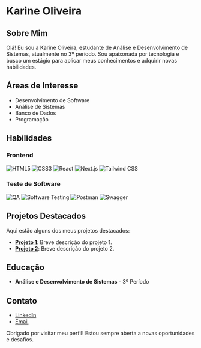 # Karine Oliveira

## Sobre Mim

Olá! Eu sou a Karine Oliveira, estudante de Análise e Desenvolvimento de Sistemas, atualmente no 3º período. Sou apaixonada por tecnologia e busco um estágio para aplicar meus conhecimentos e adquirir novas habilidades.

## Áreas de Interesse

- Desenvolvimento de Software
- Análise de Sistemas
- Banco de Dados
- Programação

## Habilidades

### Frontend
![HTML5](https://img.shields.io/badge/-HTML5-E34F26?style=flat-square&logo=html5&logoColor=white)
![CSS3](https://img.shields.io/badge/-CSS3-1572B6?style=flat-square&logo=css3&logoColor=white)
![React](https://img.shields.io/badge/-React-61DAFB?style=flat-square&logo=react&logoColor=white)
![Next.js](https://img.shields.io/badge/-Next.js-000000?style=flat-square&logo=next.js&logoColor=white)
![Tailwind CSS](https://img.shields.io/badge/-Tailwind%20CSS-38B2AC?style=flat-square&logo=tailwind-css&logoColor=white)

### Teste de Software
![QA](https://img.shields.io/badge/-QA-FF9900?style=flat-square&logo=quality-assurance&logoColor=white)
![Software Testing](https://img.shields.io/badge/-Software%20Testing-6DB33F?style=flat-square&logo=testing-library&logoColor=white)
![Postman](https://img.shields.io/badge/-Postman-FF6C37?style=flat-square&logo=postman&logoColor=white)
![Swagger](https://img.shields.io/badge/-Swagger-85EA2D?style=flat-square&logo=swagger&logoColor=white)

## Projetos Destacados

Aqui estão alguns dos meus projetos destacados:

- **[Projeto 1](#)**: Breve descrição do projeto 1.
- **[Projeto 2](#)**: Breve descrição do projeto 2.

## Educação

- **Análise e Desenvolvimento de Sistemas** - 3º Período

## Contato

- [LinkedIn](https://www.linkedin.com/in/karine-almeida-51735b217)
- [Email](mailto:karinebezerrawinx@gmail.com)

Obrigado por visitar meu perfil! Estou sempre aberta a novas oportunidades e desafios.
